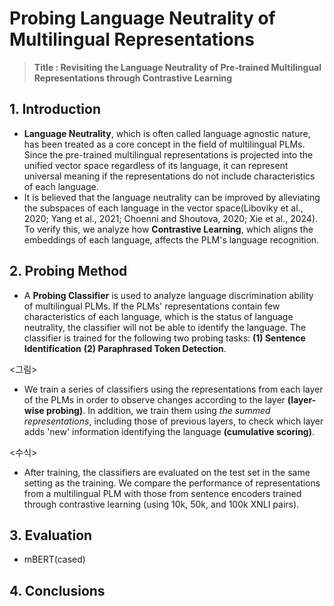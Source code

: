 # Probing Language Neutrality of Multilingual Representations
> __Title : Revisiting the Language Neutrality of Pre-trained Multilingual Representations through Contrastive Learning__ 

## 1. Introduction 
- __Language Neutrality__, which is often called language agnostic nature, has been treated as a core concept in the field of multilingual PLMs. Since the pre-trained multilingual representations is projected ​​into the unified vector space regardless of its language, it can represent universal meaning if the representations do not include characteristics of each language.
- It is believed that the language neutrality can be improved by alleviating the subspaces of each language in the vector space(Liboviky et al., 2020; Yang et al., 2021; Choenni and Shoutova, 2020; Xie et al., 2024). To verify this, we analyze how __Contrastive Learning__, which aligns the embeddings of each language, affects the PLM's language recognition.

## 2. Probing Method

- A __Probing Classifier__ is used to analyze language discrimination ability of multilingual PLMs. If the PLMs' representations contain few characteristics of each language, which is the status of language neutrality, the classifier will not be able to identify the language. The classifier is trained for the following two probing tasks: __(1) Sentence Identification__ __(2) Paraphrased Token Detection__.  

<그림>

- We train a series of classifiers using the representations from each layer of the PLMs in order to observe changes according to the layer __(layer-wise probing)__. In addition, we train them using *the summed representations*, including those of previous layers, to check which layer adds 'new' information identifying the language __(cumulative scoring)__.

<수식>

- After training, the classifiers are evaluated on the test set in the same setting as the training. We compare the performance of representations from a multilingual PLM with those from sentence encoders trained through contrastive learning (using 10k, 50k, and 100k XNLI pairs). 

## 3. Evaluation

- mBERT(cased)


## 4. Conclusions
